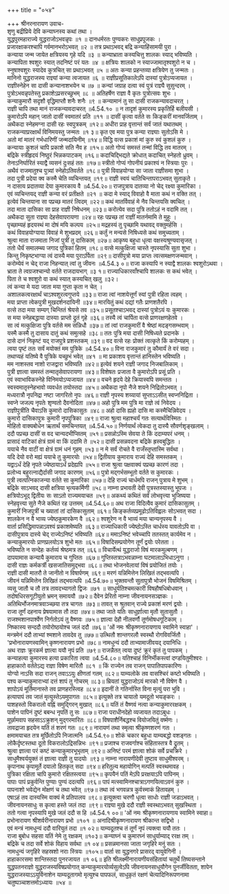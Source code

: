 +++
title = "०५४"

+++
श्रीनरनारायण उवाच-  
शृणु बद्रीप्रिये देवि कन्याघ्नस्य कथां तथा ।  
युद्धपुरमहाराज्ये युद्धराजोऽभवन्नृपः ॥१ ॥
दानधर्मरतः पुण्यकरः साधुप्रपूजकः ।  
प्रजारक्षाकरश्चापि गर्वमानभरोऽभवत् ॥२ ॥
तत्र प्रथाऽभवद् बद्रि कन्याहिंसामयी पुरा ।  
कन्याया जन्म जायेत क्षत्रियस्य गृहे यदि ॥३ ॥
कन्याभ्राता कस्यचित्तु शालकः स्याद् भविष्यति ।  
कन्यापिता श्वशुरः स्यात् तदनिष्टं परं यतः ॥४ ॥
क्षत्रियः शालको न स्याज्जामातृश्वशुरो न च ।  
स्नुषाश्वशुरः स्यादेव कुत्रचित् सा प्रथाऽभवत् ॥५ ॥
अतः कन्या प्रहन्तव्या क्षत्रियेण तु जन्मतः ।  
मानिनो युद्धराजस्य राज्ञ्यां कन्या त्वजायत ॥६ ॥
राज्ञीप्रसूतिकालेऽपि दास्यां पुत्रोऽप्यजायत ।  
राज्ञीस्नेहेन सा दासी कन्यानाशभयेन च ॥७ ॥
कन्यां जग्राह दत्वा स्वं पुत्रं राज्ञ्यै सुसुन्दरम् ।  
पुत्रोऽभवन्नृपतेस्तु प्रकाशेऽप्रसरच्छुभम् ॥८ ॥
अतिहर्षेण राज्ञा वै कृतः पुत्रोत्सवः शुभः ।  
कन्याकुमारौ सदृशौ वृद्धिमाप्तौ शनैः शनैः ॥९ ॥
कन्यामानं तु सा दासी राजकन्यावदाचरत् ।  
राज्ञी चापि तथा मानं राजकन्यावदाचरत् ॥4.54.१० ॥
न तादृशं कुमारस्य प्रकृतिर्हि बलीयसी ।  
कुमारोऽपि महान् जातो दासीं स्वमातरं प्रति ॥११ ॥
दासीं कृत्वा वर्तते सः किङ्करीं मानवर्जिताम् ।  
अथैकदा स्नेहमग्ना दासी रहः स्वपुत्रकम् ॥१२॥
अधीरा प्राह वृत्तान्तं सर्वं जातं यथातथम् ।  
राजकन्याप्ररक्षार्थं विनिमयस्तु जन्मतः ॥१ ३॥
कृत एव मया पुत्र कन्या राज्ञ्याः सुतोऽसि मे ।  
अतो मां मातरं गर्भधारिणीं जन्मदायिनीम् ॥१४॥
विद्धि वत्स प्रकाशं मां कुरु स्वं कुशलं कुरु ।  
कन्यायाः कुशलं चापि प्रकाशे सति नैव ह ॥१५॥
अतो गोप्यं समस्तं तन्मां विद्धि तव मातरम् ।  
बद्रिके स्त्रीहृदयं निष्ठुरं भिन्नकपाटकम् ॥१६॥
कदाचिद्भिद्यते क्रोधात् कदाचित् स्नेहतो ध्रुवम् ।  
तेनाऽनिर्घारितं स्याद्वै व्यसनं दुःसहं ततः ॥१७॥
स्त्रीतो गोप्यं गोपनीयं प्रकाश्यं न स्त्रियाः पुरः ।  
अथैवं राजमातुश्च पुत्र्यां स्नेहोऽतिवर्तते ॥१८॥
पुत्री विवाहयोग्या सा जाता राज्ञीसमा शुभा ।  
तदा पुत्री प्रदेया क्व कस्मै चेति व्यचिन्तयत् ॥१९॥
राज्ञी स्वयं चातिचिन्तापराऽभवत् सुताकृते ।  
न दासाय प्रदातव्या देया कुमारकाय वै ॥4.54.२०॥
राजपुत्राय दातव्या नो चेद् रक्ष्या कुमारिका ।  
एवं व्यचिन्तयद् राज्ञी कन्या वरं प्रतीक्षते ॥२१ ॥
कदा मे स्याद् विवाहो वै माता कथं न वक्ति तत् ।  
इत्येवं चिन्तयाना सा पप्रच्छ मातरं त्विदम् ॥२२॥
कथं मातर्विवाहं मे नैव चिन्तयसि क्वचित् ।  
तदा माता दासिका सा प्राह राज्ञी निषेधनम् ॥२३॥
करोत्येव सदा पुत्रि ततोऽहं न वदामि तत् ।  
अथैकदा सुता राज्ञ्या देहसेवापरायणा ॥२४॥
रहः पप्रच्छ तां राज्ञीं मातर्नमामि ते मुहुः ।  
पृच्छाम्यहं हृदयस्थं मा दोषं मयि कल्पय ॥२५॥
मद्रहस्यं तु पृच्छामि यथावद् वक्तुमर्हसि ।  
कथं विवाहयोग्याया विवाहं मे शुभप्रदम् ॥२६॥
कर्तुं न मन्यसे निषिध्यसे कथं समुच्यताम् ।  
श्रुत्वा माता राजमाता निजां पुत्रीं तु दासिकाम् ॥२७॥
आकृष्य बहुधा धृत्वा वक्षस्यश्रूण्यवासृजत् ।  
ततो धैर्यं समालम्ब्य जगाद पुत्रिकां हितम् ॥१८॥
वत्से मत्कुक्षिजा चास्ते नृपस्यासि सुता शुभा ।  
किन्तु निकृष्टभाग्या त्वं दास्यै मया पुराऽर्पिता ॥२९॥
दासीपुत्रो मया प्राप्तः त्वत्समक्षणजन्मवान् ।  
करोम्येवं न चेद् राजा निहन्यात् त्वां तु जीवनः ॥4.54.३ ०॥
राजा कस्यापि न स्याद्वै शालकः श्वशुरोऽथवा ।  
भ्राता ते त्वग्रजश्चान्यो वर्तते राजदायभाग् ॥३ १॥
राज्याधिकारवाँश्चापि शालकः स कथं भवेत् ।  
पिता ते च श्वशुरो वा कथं स्यात् कस्यचित् खलु ॥३२।  
त्वं कन्या मे यदा जाता मया गुप्ता कृता न चेत् ।  
अशालकत्वरक्षार्थं चाऽश्वशुरत्वगुप्तये ॥३३॥
राजा त्वां नाशयेत्तूर्णं स्यां पुत्री रहिता त्वहम् ।  
मया प्राप्ता त्वेकपुत्री मुखदर्शनदायिनी ॥३४॥
मारयितुं कथं दद्यां गतैः प्राणशतैरपि ।  
वत्से तदा मया सम्यग् चिन्तितं श्रेयसे तव ॥३५॥
प्रसूतश्चाऽभवद् दास्यां पुत्रोऽयं यः कुमारकः ।  
स मया स्नेहबद्धाया दास्याः प्राप्तो द्रुतं गृहे ॥३६॥
तस्यै त्वं चार्पिता वत्से प्राणरक्षणहेतवे ।  
सा त्वं मत्कुक्षिजा पुत्रि वर्तसे मम सन्निधौ ॥३७॥
तां त्वां राजकुमारीं वै श्रेष्ठां मदङ्गसम्भवाम् ।  
यस्मै कस्मै तु दासाय दातुं कथं समुत्सहे ॥३८॥
ततः पुत्रि मया दासी निषिध्यते प्रदानके ।  
दासे दानं निकृष्टं यद् राजपुत्रे प्रशस्तकम् ॥३९॥
वद वत्से रहः प्रोक्तं त्वत्कृते किं करोम्यहम् ।  
त्वया पृष्टं ततः सर्वं मयोक्तं मम पुत्रिके ॥4.54.४०॥
विना राजकुमारं तु कौमार्यं ते वरं सदा ।  
तथाप्यहं यतिष्ये वै पुत्रिके यच्छुभं भवेत् ॥४१ ॥
मा प्रकाशय वृत्तान्तं हानिस्तेन भविष्यति ।  
मम नाशस्तव नाशो राजद्वारा भविष्यति ॥४२॥
इत्येवं शयने राज्ञी जगाद निजबालिकाम् ।  
पुत्री ज्ञात्वा समस्तं तन्मातृसेवापरायणा ॥४३॥
विशेषतः प्रजाता वै कुमारोऽपि प्रसूं प्रति ।  
एवं स्वाभाविकस्नेहे विनिमयोऽप्यजायत ॥४४॥
वचने हृदये देहे क्रियास्वपि समन्ततः ।  
स्वस्वमातृस्नेहभावो व्यवर्धत तयोस्तदा ॥४५॥
अथैकदा नृपो नैजे शयने निद्रितोऽभवत् ।  
मध्यरात्रौ नृपनिद्रा नष्टा जागरितो नृपः ॥४६॥
राज्ञी नृपस्य शय्यायां सुप्ताऽऽसीत् स्वप्ननिद्रिता ।  
स्वप्ने जजल्प नृपतेः शृण्वतो दैवनोदिता ॥४७॥
अहो पुत्रि मम पुत्रि मा राज्ञे त्वं निवेदय ।  
राज्ञीपुत्रीति चैवाऽसि कुमारो दासिकासुतः ॥४८॥
अहो दासि ह्यहो दासि मा कस्मैचिन्निवेदय ।  
कुमारो दासिकापुत्रः कुमारी नृपपुत्रिका ॥४९॥
राजा श्रुत्वा महाश्चर्यं गतः सत्यार्थविस्मितः ।  
मोहितो वाक्यबोधेन ऋतार्थं समचिन्तयत् ॥4.54.५०॥
निर्णयार्थं त्वेकदा तु दास्यै सौवर्णशृङ्खलाम् ।  
ददौ पप्रच्छ दासीं स वद चान्यदभीप्सितम् ॥५१॥
प्रसन्नोऽस्मि सेवया ते किं ददाम्यपरं धनम् ।  
प्रासादं वाटिकां क्षेत्रं ग्रामं वा किं ददामि ते ॥५२॥
दासी प्रसन्नवदना बद्रिके ह्रस्वबुद्धितः ।  
ययाचे नैव वाटीं वा क्षेत्रं ग्रामं धनं गृहम् ॥५३॥
न मे सर्वं रोचते वै राजँस्तृप्तास्मि सर्वथा ।  
यदि देयो वरो मह्यं ययाचे तु कुमारयोः ॥५४॥
द्वितीयाय कुमाराय राज्यं देहि समस्तकम् ।  
यद्वाऽर्धं देहि नृपते ज्येष्ठायाऽर्धं प्रदेह्यपि ॥५५॥
राजा श्रुत्वा पक्षवाक्यं पप्रच्छ कारणं तदा ।  
प्रलोभ्य बहुरत्नाद्यैर्दासी जगाद कारणम् ॥५६॥
पुत्रो मद्गर्भसम्भूतो वर्तते स कुमारकः ।  
पुत्री त्वत्पत्निकाजन्या वर्तते सा कुमारिका ॥५७॥
देहि राज्यं चार्धमपि राजन् पुत्राय मे शुभम् ।  
बद्रिके साऽभवद् दासी क्षत्रिया भृत्यकर्मिणी ॥५८॥
नाम्ना प्रभावती देवी पुत्रस्तस्यास्तु भूपजः ।  
क्षत्रियोऽभूद् द्वितीयः सः साऽतो राज्यमयाचत ॥५९॥
अकथ्यं कथितं सर्वं लोभवृत्त्या भुजिष्यया ।  
स्नेहवृत्त्या सुते नैजे कथितं रह उत्तमम् ॥4.54.६०॥
अथ राजा विदित्वैव कुमारं दासिकासुतम् ।  
कुमारीं निजपुत्रीं च ख्यातां तां दासिकासुताम् ॥६१॥
किङ्कर्तव्यप्रमूढोऽतिविह्वलः सोऽभवत् सदा ।  
शालकेन न वै भाव्य ज्येष्ठकुमारकेण वै ॥६२॥
श्वशुरेण न वै भाव्यं मया चान्यनृपस्य वै ।  
वार्ता प्रसिद्धिमापन्नाऽवश्यं प्रकाशमेष्यति ॥६३॥
राज्याधिकारी ज्येष्ठोऽस्ति चार्धस्य यावतोऽपि वा ।  
दासीपुत्राय दास्ये चेद् राज्येऽनिष्टं भविष्यति ॥६४॥
ममाऽनिष्टं भवेच्चापि ततस्तत् कार्यमेव न ।  
कन्याकुमारयोः प्राणप्रलयोऽत्र शुभो मतः ॥६५॥
विषादिसम्प्रयोगेण तूर्णं द्वयोः परेतता ।  
भविष्यति न सन्देहः कर्तव्यं श्रेष्ठमत्र तत् ॥६६॥
विचार्येत्थं युद्धराजो विषं मारकमुल्बणम् ।  
दापयामास कन्यायै कुमाराय च गुप्तितः ॥६७॥
गुप्तिस्तत्राऽभवन्नाम्ना घटमालाऽभिधाऽनुगा ।  
दासी राज्ञः कर्मकर्त्री खसजातिसमुद्भवा ॥६८॥
तथा भोजनवेलायां विषं प्रयोजितं तयोः ।  
राज्ञी दासी मातरौ ते जानीतो न विषार्पणम् ॥६९॥
मरणं यन्निमित्तेन लिखितं तद्भवत्यपि ।  
जीवनं यन्निमित्तेन लिखितं तद्भवत्यपि ॥4.54.७०॥
भुक्तवन्तौ सुतापुत्रौ भोजनं विषमिश्रितम् ।  
व्यसू जातौ च तौ तत्र तावदभ्यागतो द्विजः ॥७१ ॥
साधुर्यतिश्चमत्कारी विषहौषधिबोधवान् ।  
तदोषधिरसगूटीयुतो भ्रमन् समाययौ ॥७२॥
दैवेन प्रेरितो नाम्ना जीवनायनसञ्ज्ञकः ।  
अतिथिर्भोजनमात्रवाञ्च्छया तत्र चागतः ॥७३॥
तावत् स श्रुतवान् राज्ये प्रकाशं मरणं द्वयोः ।  
राजा तूर्णं दहनाय प्रेषयामास तौ तदा ॥७४॥
तथा जाते यतिः साधुर्ज्ञात्वा मृतौ सुतासुतौ ।  
राजश्मशानपार्श्वेण निर्गतोऽयं तु वैष्णवः ॥७५॥
ज्ञात्वा देहौ नीलवर्णौ तूर्णमोषधगूटिकाम् ।  
निष्कास्य सन्ददौ तयोरोष्ठयोश्च जलं ददौ ॥७६॥
'ओं नमः श्रीकृष्णनारायणाय स्वामिने स्वाहा' ।  
मन्त्रमेनं ददौ ताभ्यां श्मशाने तावदेव तु ॥७७॥
उत्थितौ शान्तगरलौ स्वस्थौ रोगविवर्जितौ ।  
'प्रभोनारायणस्वामिन् कृष्णनारायण प्रभो ॥७८॥
नामधुन्यं ददौ ताभ्यामाजीवयद् दयानिधिः ।  
अथ राज्ञः क्रूरकर्म ज्ञात्वा ययौ नृपं प्रति ॥७९॥
राजन्नैतत् त्वया दुष्टं क्रूरं कृतं तु पापकम् ।  
कन्याहत्या कुमारस्य हत्या प्रकारिता त्वया ॥4.54.८०॥
यतिश्चाहं विनिर्भीकस्त्वां दण्डयितुमीश्वरः ।  
हाहाकारो वर्ततेऽद्य राज्ञा विषेण मारितौ ॥८१ ॥
किं राज्येन तव राजन् पापातिपापकारिणः ।  
योग्यो नाऽसि सदा राजन् तवाऽऽयुः क्षीणतां गतम् ॥८२॥
याम्यलोके तव वासश्चिरं कष्टो भविष्यति ।  
पश्य कन्याकुमाराभ्यां दत्तं शापं तु गोचरम् ॥८३॥
म्रियतां युद्धराजोऽयं मारको नौ विषेण वै ।  
शापोऽयं मूर्तिमानास्ते तव प्राणहरस्त्विह ॥८४॥
इदानीं ते गतिर्नास्ति विना मृत्युं परा भुवि ।  
हत्यापापं तव जातं मृत्युस्तेऽयमुपागतः ॥८५॥
इत्युक्ते तत्र चायातो यमदूतो भयङ्करः ।  
पाशहस्तो विकरालो वह्निं समुद्गिरन् मुखात् ॥८६॥
यतिं तं वैष्णवं नत्वा कन्याकुमाररक्षकम् ।  
पाशेन पापिनं दुष्टं बबन्ध नृपतिं तु सः ॥८७॥
राजा पराधीनदेहो व्यजायत तदाऽबुधः ।  
मूर्छामवाप सहसाऽऽक्रुशन् मुद्गरमारितः ॥८८॥
विषपाशैर्निबद्धश्च वियोजयितुं वर्ष्मणः ।  
तावद्राजा हृदयेन यतिं तं शरणं गतः ॥८९॥
नारायणं तथा स्मृत्वा श्रीकृष्णशरणं गतः ।  
क्षमामयाचत तत्र मूर्छितोऽपि निजात्मनि ॥4.54.९०॥
शोकं चकार बहुधा याम्यबद्धो वशङ्गतः ।  
लोकैर्दृष्टस्तथा दूतो विकरालोऽद्रिसन्निभः ॥९१॥
प्रजाश्च राजवर्गाश्च संहितास्तत्र वै द्रुतम् ।  
श्रुत्वा ज्ञात्वा परं कष्टं कन्याकुमारभूभृताम् ॥९२॥
अनिष्टं परमं ज्ञात्वा शोकं सर्वे प्रचक्रिरे ।  
साधुमैश्वर्ययुक्तं तं ज्ञात्वा राज्ञी तु पादयोः ॥९३॥
नाम्ना नारायणीदेवी तुष्टाव साधुमीश्वरम् ।  
कृपानाथ कृपामूर्ते दयालो हितकृत् सदा ॥९४॥
हरितुल्य महायोगिन् मत्पतिं स्वस्थमावह ।  
पुत्रिका रक्षिता चापि कुमारो रक्षितस्त्वया ॥९५॥
कृपयैनं पतिं मेऽपि प्ररक्षयाऽपि पापिनम् ।  
पापाः पापं प्रकुर्वन्ति पुण्याः पुण्यं ददत्यपि ॥९६॥
पापं मत्स्वामिनश्चात्राऽगणयित्वाऽवनं कुरु ।  
पापनाशो भवेद्येन मोक्षणं च तथा भवेत् ॥९७॥
तथा त्वं भगवन्नत्र कुर्वस्माकं हितावहम् ।  
एषाऽहं तव दास्यस्मि वाक्यं मे प्रतिपालय ॥९८॥
इत्युक्त्वा चरणौ धृत्वा साधोः राज्ञी जडाऽभवत् ।  
जीवनायनसाधुः स कृत्वा हस्ते जलं तदा ॥९९॥
राज्ञ्या मुखे ददौ राज्ञी स्वस्थाऽभवत् सुखस्थिता ।  
ततो गत्वा नृपस्यापि मुखे जलं ददौ स हि ॥4.54.१ ००॥
'ओं नमः श्रीकृष्णनारायणाय स्वामिने स्वाहा॥
प्रभोनारायण श्रीशर्वरीनारायण प्रभो ॥१०१ ॥
अनादिश्रीकृष्णनारायण श्रीकान्त सद्विभो ।  
एवं मन्त्रं नामधुन्यं ददौ वारियुतं तदा ॥१ ०२॥
याम्यदूतश्च तं तूर्णं नृपं त्यक्त्वा ययौ ततः ।  
राजा बुबोध सहसा यतिं नेमे तु रक्षकम् ॥१०३॥
कन्याघ्नं च कुमारघ्नं साधुर्याम्याद् ररक्ष तम् ।  
बद्रिके च तदा सर्वे शोकं विहाय सर्वथा ॥१ ०४॥
प्रसन्नमानसा जाता जगृहिरे मनुं सतः ।  
नामधुन्यं जगृहिरे सहस्रशो नराः स्त्रियः ॥१०५॥
वार्ता सा युद्धनगरे प्रासरद् वायुवेगिनी ।  
हाहाकारसमा शान्तिस्तदा पुनरजायत ॥१ ०६॥
इति श्रीलक्ष्मीनारायणीयसंहितायां चतुर्थे तिष्यसन्ताने युद्धपतनराज्ञो युद्धराजस्यविषप्रयोगात् कन्याकुमारयोर्व्यसुत्वेऽपि जीवनायनसाधुयौगेन पुनर्जीवितता, शापेन युद्धराजस्याऽऽयुर्विनाशेन याम्यदूतागमो मृत्युश्च पापफलं, साधुकृतं रक्षणं चेत्यादिनिरूपणनामा चतुष्पञ्चाशत्तमोऽध्यायः ॥५४ ॥
    
    
